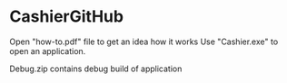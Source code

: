 # CashierGitHub

Open "how-to.pdf" file to get an idea how it works
Use "Cashier.exe" to open an application.

Debug.zip contains debug build of application
